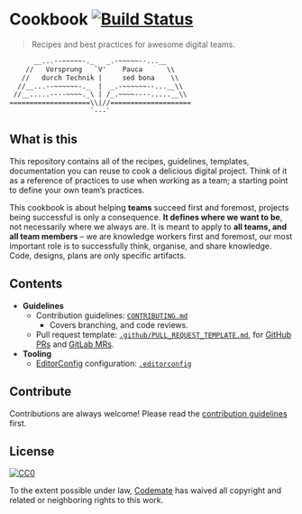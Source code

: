 # Cookbook [![Build Status](https://travis-ci.org/thibaudcolas/cookbook.svg?branch=master)](https://travis-ci.org/thibaudcolas/cookbook)

> Recipes and best practices for awesome digital teams.

```txt
      __...--~~~~~-._   _.-~~~~~--...__
    //   Vorsprung   `V'    Pauca      \\
   //   durch Technik |     sed bona    \\
  //__...--~~~~~~-._  |  _.-~~~~~~--...__\\
 //__.....----~~~~._\ | /_.~~~~----.....__\\
====================\\|//====================
                    `---`
```

## What is this

This repository contains all of the recipes, guidelines, templates, documentation you can reuse to cook a delicious digital project. Think of it as a reference of practices to use when working as a team; a starting point to define your own team’s practices.

This cookbook is about helping **teams** succeed first and foremost, projects being successful is only a consequence. **It defines where we want to be**, not necessarily where we always are. It is meant to apply to **all teams, and all team members** – we are knowledge workers first and foremost, our most important role is to successfully think, organise, and share knowledge. Code, designs, plans are only specific artifacts.

## Contents

-   **Guidelines**
    -   Contribution guidelines: [`CONTRIBUTING.md`](CONTRIBUTING.md)
        -   Covers branching, and code reviews.
    -   Pull request template: [`.github/PULL_REQUEST_TEMPLATE.md`](.github/PULL_REQUEST_TEMPLATE.md), for [GitHub PRs](https://help.github.com/articles/creating-a-pull-request-template-for-your-repository/) and [GitLab MRs](https://docs.gitlab.com/ce/user/project/description_templates.html#creating-merge-request-templates).
-   **Tooling**
    -   [EditorConfig](http://editorconfig.org/) configuration: [`.editorconfig`](.editorconfig)

## Contribute

Contributions are always welcome! Please read the [contribution guidelines](CONTRIBUTING.md) first.

## License

[![CC0](http://mirrors.creativecommons.org/presskit/buttons/88x31/svg/cc-zero.svg)](https://creativecommons.org/publicdomain/zero/1.0/)

To the extent possible under law, [Codemate](https://www.codemate.com/) has waived all copyright and related or neighboring rights to this work.
